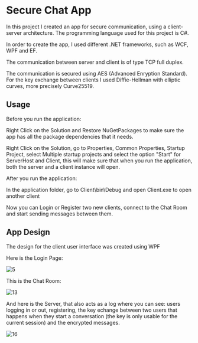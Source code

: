# Secure Chat App

In this project I created an app for secure communication, using a client-server architecture. The programming language used for this project is C#.

In order to create the app, I used different .NET frameworks, such as WCF, WPF and EF.

The communication between server and client is of type TCP full duplex.

The communication is secured using AES (Advanced Enryption Standard). For the key exchange between clients I used Diffie-Hellman with elliptic curves, more precisely Curve25519.

## Usage

Before you run the application:

Right Click on the Solution and Restore NuGetPackages to make sure the app has all the package dependencies that it needs.

Right Click on the Solution, go to Properties, Common Properties, Startup Project, select Multiple startup projects and select the option "Start" for ServerHost and Client, this will make sure that when you run the application, both the server and a client instance will open.

After you run the application:

In the application folder, go to Client\bin\Debug and open Client.exe to open another client

Now you can Login or Register two new clients, connect to the Chat Room and start sending messages between them.

## App Design

The design for the client user interface was created using WPF

Here is the Login Page:

![5](https://user-images.githubusercontent.com/70022000/96606636-28c72680-1300-11eb-99dc-f49d4378f7fa.jpeg)

This is the Chat Room:

![13](https://user-images.githubusercontent.com/70022000/96606758-4c8a6c80-1300-11eb-8283-47e91fe812b6.jpeg)

And here is the Server, that also acts as a log where you can see: users logging in or out, registering, the key echange between two users that happens when they start a conversation (the key is only usable for the current session) and the encrypted messages.

![16](https://user-images.githubusercontent.com/70022000/96606871-6af06800-1300-11eb-86c9-67f9ae5ac3b0.jpeg)

